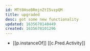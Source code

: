 ```yaml
---
id: MTt8HseBRmjnZtI5vzpQM
title: upgraded
desc: got some new functionality
updated: 1635678140449
created: 1635678101296
---
```


- [[p.instanceOf]] [[c.Pred.Activity]]

